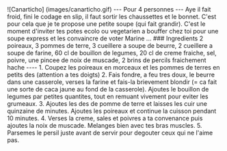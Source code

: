<markdown>
![Canarticho] (images/canarticho.gif)
---
Pour 4 personnes
---
Aye il fait froid, fini le codage en slip, il faut sortir les chaussettes et le bonnet. C'est pour cela que je te propose une petite soupe (qui fait grandir). C'est le moment d'inviter tes potes ecolo ou vegetarien a bouffer chez toi pour une soupe express et les convaincre de voter Marine ...
### Ingredients
2 poireaux, 3 pommes de terre, 3 cueillere a soupe de beurre, 2 cueillere a soupe de farine, 60 cl de bouillon de legumes, 20 cl de creme fraiche, sel, poivre, une pincee de noix de muscade, 2 brins de percils fraichement hache
----
1. Coupez les poireaux en morceaux et les pommes de terres en petits des (attention a tes doigts)
2. Fais fondre, a feu tres doux, le beurre dans une casserole, verses la farine et fais-la brievement blondir (= ca fait une sorte de caca jaune au fond de la casserole). Ajoutes le bouillon de legumes par petites quantites, tout en remuant vivement pour eviter les grumeaux.
3. Ajoutes les des de pomme de terre et laisses les cuir une quinzaine de minutes. Ajoutes les poireaux et continue la cuisson pendant 10 minutes.
4. Verses la creme, sales et poivres a ta convenance puis ajoutes la noix de muscade. Melanges bien avec tes bras muscles.
5. Parsemes le persil juste avant de servir pour degouter ceux qui ne l'aime pas.
</markdown>